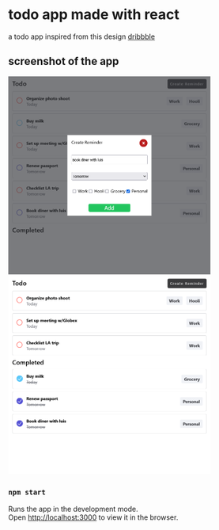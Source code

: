 # todo app made with react

a todo app inspired from this design [dribbble](https://dribbble.com/shots/16527010-Todo-List-DailyUI-042)

## screenshot of the app

<img src="./screenshots/Screenshot 2023-02-02 at 20-24-23 React App.png" height="400px">
<img src="./screenshots/Screenshot 2023-02-02 at 20-24-57 React App.png" height="400px">


### `npm start`

Runs the app in the development mode.\
Open [http://localhost:3000](http://localhost:3000) to view it in the browser.
